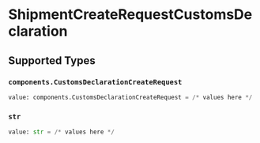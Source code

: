 # ShipmentCreateRequestCustomsDeclaration


## Supported Types

### `components.CustomsDeclarationCreateRequest`

```python
value: components.CustomsDeclarationCreateRequest = /* values here */
```

### `str`

```python
value: str = /* values here */
```


